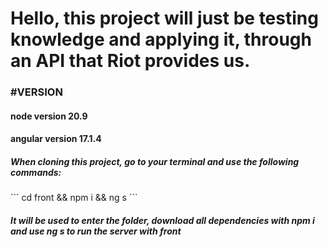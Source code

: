 <h1>Hello, this project will just be testing knowledge and applying it, through an API that Riot provides us.</h1>

<h3>#VERSION</h3>
<h4>node version 20.9</h4>
<h4>angular version 17.1.4</h4>

<h5>When cloning this project, go to your terminal and use the following commands:</h5>
```
cd front && npm i && ng s
```
<h5>It will be used to enter the folder, download all dependencies with npm i and use ng s to run the server with front</h5>
